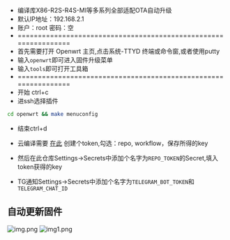 
- 编译库X86-R2S-R4S-MI等多系列全部适配OTA自动升级
- 默认IP地址：192.168.2.1
- 账户：root   密码：空
- ================================================================
- 首先需要打开 Openwrt 主页,点击系统-TTYD 终端或命令窗,或者使用putty 
- 输入```openwrt```即可进入固件升级菜单                            
- 输入```tools```即可打开工具箱                                    
- ================================================================
- 开始 ctrl+c 
- 进ssh选择插件 
``` bash
cd openwrt && make menuconfig
```
- 结束ctrl+d

- 云编译需要 [在此](https://github.com/settings/tokens) 创建个token,勾选：repo, workflow，保存所得的key
- 然后在此仓库Settings->Secrets中添加个名字为```REPO_TOKEN```的Secret,填入token获得的key

- TG通知Settings->Secrets中添加个名字为```TELEGRAM_BOT_TOKEN```和```TELEGRAM_CHAT_ID```

## 自动更新固件
![img.png](img/img.png)
![img1.png](img/img1.png)



